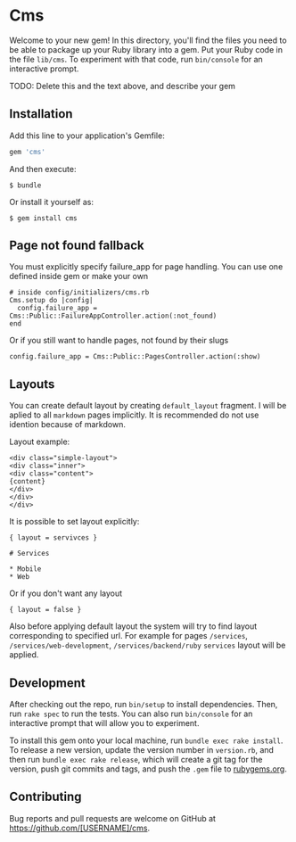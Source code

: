 # Cms

Welcome to your new gem! In this directory, you'll find the files you need to be able to package up your Ruby library into a gem. Put your Ruby code in the file `lib/cms`. To experiment with that code, run `bin/console` for an interactive prompt.

TODO: Delete this and the text above, and describe your gem

## Installation

Add this line to your application's Gemfile:

```ruby
gem 'cms'
```

And then execute:

    $ bundle

Or install it yourself as:

    $ gem install cms

## Page not found fallback

You must explicitly specify failure_app for page handling. You can use
one defined inside gem or make your own

    # inside config/initializers/cms.rb
    Cms.setup do |config|
      config.failure_app = Cms::Public::FailureAppController.action(:not_found)
    end

Or if you still want to handle pages, not found by their slugs

    config.failure_app = Cms::Public::PagesController.action(:show)

## Layouts

You can create default layout by creating `default_layout` fragment.
I will be aplied to all `markdown` pages implicitly. It is recommended
do not use idention because of markdown.

Layout example:

```
<div class="simple-layout">
<div class="inner">
<div class="content">
{content}
</div>
</div>
</div>
```

It is possible to set layout explicitly:

```
{ layout = servivces }

# Services

* Mobile
* Web
```

Or if you don't want any layout

```
{ layout = false }
```

Also before applying  default layout the system will try to find layout
corresponding to specified url. For example for pages `/services`,
`/services/web-development`, `/services/backend/ruby` `services` layout
will be applied.

## Development

After checking out the repo, run `bin/setup` to install dependencies. Then, run `rake spec` to run the tests. You can also run `bin/console` for an interactive prompt that will allow you to experiment.

To install this gem onto your local machine, run `bundle exec rake install`. To release a new version, update the version number in `version.rb`, and then run `bundle exec rake release`, which will create a git tag for the version, push git commits and tags, and push the `.gem` file to [rubygems.org](https://rubygems.org).

## Contributing

Bug reports and pull requests are welcome on GitHub at https://github.com/[USERNAME]/cms.
